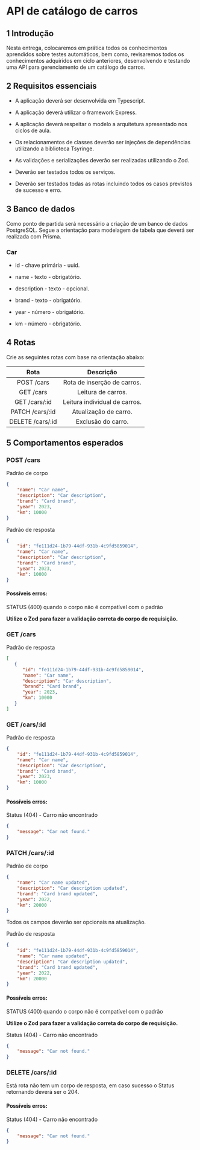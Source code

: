 # API de catálogo de carros
 
## 1 Introdução

Nesta entrega, colocaremos em prática todos os conhecimentos aprendidos sobre testes automáticos, bem como, revisaremos todos os conhecimentos adquiridos em ciclo anteriores, desenvolvendo e testando uma API para gerenciamento de um catálogo de carros.

## 2 Requisitos essenciais

-   A aplicação deverá ser desenvolvida em Typescript.
    
-   A aplicação deverá utilizar o framework Express.
    
-   A aplicação deverá respeitar o modelo a arquitetura apresentado nos ciclos de aula.
    
-   Os relacionamentos de classes deverão ser injeções de dependências utilizando a biblioteca Tsyringe.
    
-   As validações e serializações deverão ser realizadas utilizando o Zod.
    
-   Deverão ser testados todos os serviços.
    
-   Deverão ser testados todas as rotas incluindo todos os casos previstos de sucesso e erro.
    

## 3 Banco de dados

Como ponto de partida será necessário a criação de um banco de dados PostgreSQL. Segue a orientação para modelagem de tabela que deverá ser realizada com Prisma.

### Car

-   id - chave primária - uuid.
    
-   name - texto - obrigatório.
    
-   description - texto - opcional.
    
-   brand - texto - obrigatório.
    
-   year - número - obrigatório.
    
-   km - número - obrigatório.
    

## 4 Rotas

Crie as seguintes rotas com base na orientação abaixo:

| **Rota**         | **Descrição**                 |
|:----------:      |:-------------:                |
| POST /cars       | Rota de inserção de carros.   |
| GET /cars        | Leitura de carros.            |
| GET /cars/:id    | Leitura individual de carros. |
| PATCH /cars/:id  | Atualização de carro.         |
| DELETE /cars/:id | Exclusão do carro.            |

## 5 Comportamentos esperados

### POST /cars

Padrão de corpo

```json
{
    "name": "Car name",
    "description": "Car description",
    "brand": "Card brand",
    "year": 2023,
    "km": 10000
}
```

Padrão de resposta

```json
{
    "id": "fe111d24-1b79-44df-931b-4c9fd5859014",
    "name": "Car name",
    "description": "Car description",
    "brand": "Card brand",
    "year": 2023,
    "km": 10000
}
```

#### Possíveis erros:

STATUS (400) quando o corpo não é compatível com o padrão

**Utilize o Zod para fazer a validação correta do corpo de requisição.**

### GET /cars

Padrão de resposta

```json
[
   {
      "id": "fe111d24-1b79-44df-931b-4c9fd5859014",
      "name": "Car name",
      "description": "Car description",
      "brand": "Card brand",
      "year": 2023,
      "km": 10000
   }
]
```

### GET /cars/:id

Padrão de resposta

```json
{
    "id": "fe111d24-1b79-44df-931b-4c9fd5859014",
    "name": "Car name",
    "description": "Car description",
    "brand": "Card brand",
    "year": 2023,
    "km": 10000
}
```

#### Possíveis erros:

Status (404) - Carro não encontrado

```json
{
    "message": "Car not found."
}
```

### PATCH /cars/:id

Padrão de corpo

```json
{
    "name": "Car name updated",
    "description": "Car description updated",
    "brand": "Card brand updated",
    "year": 2022,
    "km": 20000
}
```

Todos os campos deverão ser opcionais na atualização.

Padrão de resposta

```json
{
    "id": "fe111d24-1b79-44df-931b-4c9fd5859014",
    "name": "Car name updated",
    "description": "Car description updated",
    "brand": "Card brand updated",
    "year": 2022,
    "km": 20000
}
```

#### Possíveis erros:

STATUS (400) quando o corpo não é compatível com o padrão

**Utilize o Zod para fazer a validação correta do corpo de requisição.**

Status (404) - Carro não encontrado

```json
{
    "message": "Car not found."
}
```

### DELETE /cars/:id

Está rota não tem um corpo de resposta, em caso sucesso o Status retornando deverá ser o 204.

#### Possíveis erros:

Status (404) - Carro não encontrado

```json
{
    "message": "Car not found."
}
```